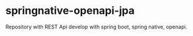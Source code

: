 # springnative-openapi-jpa
Repository with REST Api develop with spring boot, spring native, openapi. 
